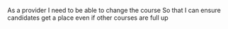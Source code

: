 As a provider
I need to be able to change the course
So that I can ensure candidates get a place even if other courses are full up
